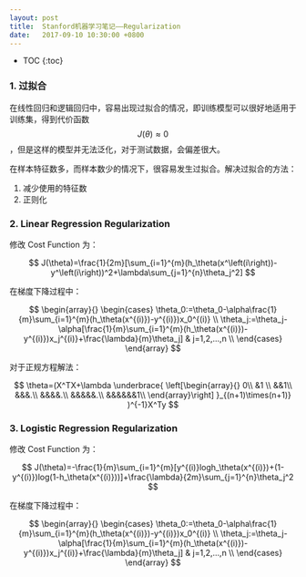 ```yaml
---
layout: post
title:  Stanford机器学习笔记——Regularization
date:   2017-09-10 10:30:00 +0800
---
```


* TOC
{:toc}

### 1. 过拟合

在线性回归和逻辑回归中，容易出现过拟合的情况，即训练模型可以很好地适用于训练集，得到代价函数 $$ J(\theta)≈0 $$，但是这样的模型并无法泛化，对于测试数据，会偏差很大。

在样本特征数多，而样本数少的情况下，很容易发生过拟合。解决过拟合的方法：

1. 减少使用的特征数
2. 正则化

### 2. Linear Regression Regularization

修改 Cost Function 为：

$$ J(\theta)=\frac{1}{2m}[\sum_{i=1}^{m}(h_\theta(x^\left(i\right))-y^\left(i\right))^2+\lambda\sum_{j=1}^{n}\theta_j^2] $$

在梯度下降过程中：

$$
\begin{array}{}
\begin{cases}
  \theta_0:=\theta_0-\alpha\frac{1}{m}\sum_{i=1}^{m}(h_\theta(x^{(i)})-y^{(i)})x_0^{(i)} \\
  \theta_j:=\theta_j-\alpha[\frac{1}{m}\sum_{i=1}^{m}(h_\theta(x^{(i)})-y^{(i)})x_j^{(i)}+\frac{\lambda}{m}\theta_j] & j=1,2,...,n \\ 
\end{cases}
\end{array}
$$

对于正规方程解法：

$$
\theta=(X^TX+\lambda
\underbrace{
  \left[\begin{array}{}
    0\\
    &1 \\
    &&1\\
    &&&.\\
    &&&&.\\
    &&&&&.\\
    &&&&&&1\\
  \end{array}\right]
}_{(n+1)\times(n+1)}
)^{-1}X^Ty
$$

### 3. Logistic Regression Regularization

修改 Cost Function 为：

$$ J(\theta)=-\frac{1}{m}\sum_{i=1}^{m}[y^{(i)}logh_\theta(x^{(i)})+(1-y^{(i)})log(1-h_\theta(x^{(i)}))]+\frac{\lambda}{2m}\sum_{j=1}^{n}\theta_j^2 $$

在梯度下降过程中：

$$
\begin{array}{}
\begin{cases}
  \theta_0:=\theta_0-\alpha\frac{1}{m}\sum_{i=1}^{m}(h_\theta(x^{(i)})-y^{(i)})x_0^{(i)} \\
  \theta_j:=\theta_j-\alpha[\frac{1}{m}\sum_{i=1}^{m}(h_\theta(x^{(i)})-y^{(i)})x_j^{(i)}+\frac{\lambda}{m}\theta_j] & j=1,2,...,n \\ 
\end{cases}
\end{array}
$$
